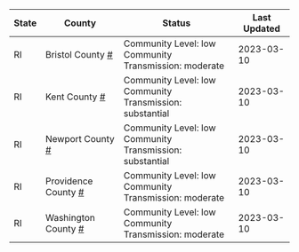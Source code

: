 State | County | Status | Last Updated
--- | --- | --- | --- 
RI | Bristol County <a href="#bristol_county">#</a> | <a name="bristol_county"></a>Community Level: low<br/>Community Transmission: moderate | 2023-03-10
RI | Kent County <a href="#kent_county">#</a> | <a name="kent_county"></a>Community Level: low<br/>Community Transmission: substantial | 2023-03-10
RI | Newport County <a href="#newport_county">#</a> | <a name="newport_county"></a>Community Level: low<br/>Community Transmission: substantial | 2023-03-10
RI | Providence County <a href="#providence_county">#</a> | <a name="providence_county"></a>Community Level: low<br/>Community Transmission: moderate | 2023-03-10
RI | Washington County <a href="#washington_county">#</a> | <a name="washington_county"></a>Community Level: low<br/>Community Transmission: moderate | 2023-03-10
